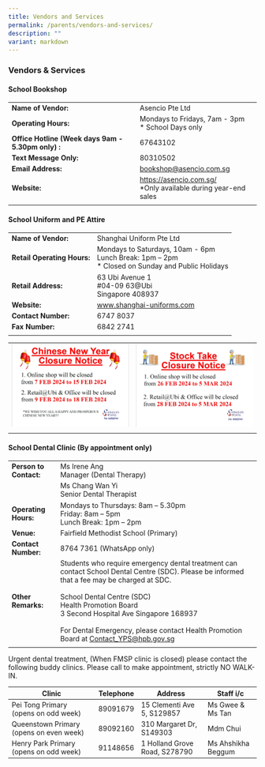 ```yaml
---
title: Vendors and Services
permalink: /parents/vendors-and-services/
description: ""
variant: markdown
---
```

### Vendors &amp; Services

####  School Bookshop

|  |  |
|---|---|
| **Name of Vendor:** | Asencio Pte Ltd |
| **Operating Hours:** | Mondays to Fridays, 7am - 3pm<br>* School Days only |
| **Office Hotline (Week days 9am - 5.30pm only) :** |67643102  |
| **Text Message Only:** | 80310502 |
| **Email Address:** | bookshop@asencio.com.sg |
| **Website:** | https://asencio.com.sg/<br>\*Only available during year-end sales |
|  |  |

#### School Uniform and PE Attire

|  |  |
|---|---|
| **Name of Vendor:** | Shanghai Uniform Pte Ltd |
| **Retail Operating Hours:** | Mondays to Saturdays, 10am - 6pm<br>Lunch Break: 1pm – 2pm<br>* Closed on Sunday and Public Holidays |
| **Retail Address:** | 63 Ubi Avenue 1<br>#04-09 63@Ubi<br>Singapore 408937 |
| **Website:** | www.shanghai-uniforms.com |
| **Contact Number:** | 6747 8037 |
| **Fax Number:** | 6842 2741 |
|  |  |

|  |  | 
| -------- | -------- |
| ![](/images/Parents/2024/SSU_CNY_Closure_Notice.jpeg)    | ![](/images/Parents/2024/SSU_Stock_take_Closure_Notice.jpeg)     | 
| | |




#### School Dental Clinic (By appointment only)

|  |  |
|---|---|
| **Person to Contact:** | Ms Irene Ang<br>Manager (Dental Therapy)  |
|  | Ms Chang Wan Yi<br>Senior Dental Therapist  |
| **Operating Hours:** | Mondays to Thursdays: 8am – 5.30pm<br>Friday: 8am – 5pm<br>Lunch Break: 1pm – 2pm<br> |
| **Venue:** | Fairfield Methodist School (Primary) |
| **Contact Number:** | 8764 7361 (WhatsApp only) |
| **Other Remarks:** | Students who require emergency dental treatment can contact School Dental Centre (SDC). Please be informed that a fee may be charged at SDC.<br><br>School Dental Centre (SDC)<br>Health Promotion Board<br>3 Second Hospital Ave Singapore 168937<br><br>For Dental Emergency, please contact Health Promotion Board at [Contact\_YPS@hpb.gov.sg](mailto:Contact_YPS@hpb.gov.sg)
|  |  |

Urgent dental treatment, (When FMSP clinic is closed) please contact the following buddy clinics. Please call to make appointment, strictly NO WALK-IN.



| Clinic | Telephone | Address | Staff i/c |
|---|---|---|---|
| Pei Tong Primary<br>(opens on odd week) | 89091679 | 15 Clementi Ave 5, S129857 | Ms Gwee &amp; Ms Tan |
| Queenstown Primary (opens on even week) | 89092160 | 310 Margaret Dr, S149303 | Mdm Chui |
| Henry Park Primary<br>(opens on odd week) | 91148656 | 1 Holland Grove Road, S278790 | Ms Ahshikha Beggum |